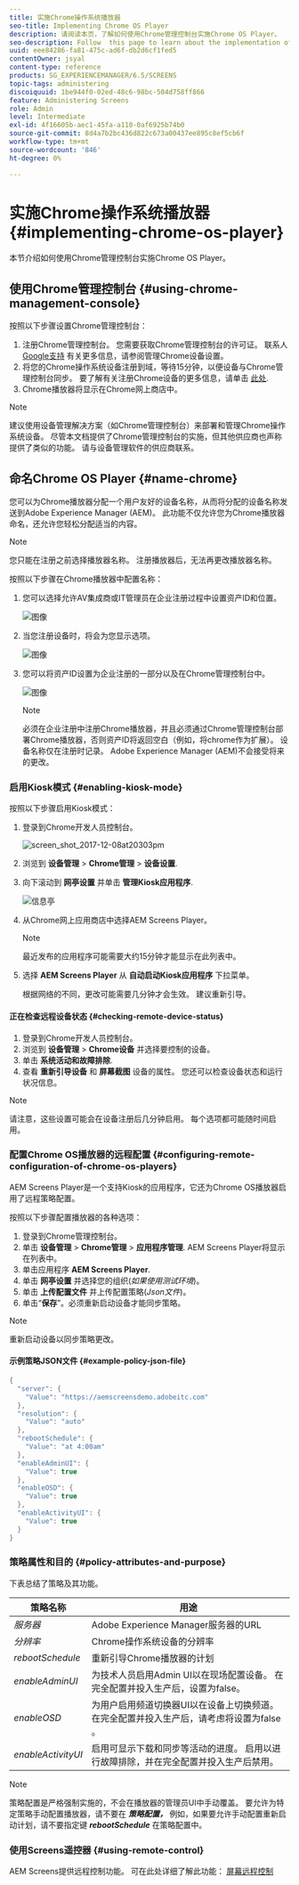 ```yaml
---
title: 实施Chrome操作系统播放器
seo-title: Implementing Chrome OS Player
description: 请阅读本页，了解如何使用Chrome管理控制台实施Chrome OS Player。
seo-description: Follow  this page to learn about the implementation of the Chrome OS Player using the Chrome Management Console.
uuid: eee84286-fa81-475c-ad6f-db2d6cf1fed5
contentOwner: jsyal
content-type: reference
products: SG_EXPERIENCEMANAGER/6.5/SCREENS
topic-tags: administering
discoiquuid: 1be944f0-02ed-48c6-98bc-504d758ff866
feature: Administering Screens
role: Admin
level: Intermediate
exl-id: 4f16605b-aec1-45fa-a110-0af6925b74b0
source-git-commit: 8d4a7b2bc436d822c673a00437ee895c8ef5cb6f
workflow-type: tm+mt
source-wordcount: '846'
ht-degree: 0%

---
```


# 实施Chrome操作系统播放器  {#implementing-chrome-os-player}

本节介绍如何使用Chrome管理控制台实施Chrome OS Player。

## 使用Chrome管理控制台 {#using-chrome-management-console}

按照以下步骤设置Chrome管理控制台：

1. 注册Chrome管理控制台。 您需要获取Chrome管理控制台的许可证。 联系人 [Google支持](https://support.google.com/chrome/a/answer/1375678?hl=en&amp;ref_topic=2935995) 有关更多信息，请参阅管理Chrome设备设置。
1. 将您的Chrome操作系统设备注册到域，等待15分钟，以便设备与Chrome管理控制台同步。 要了解有关注册Chrome设备的更多信息，请单击 [此处](https://support.google.com/chrome/a/answer/1360534?hl=en).
1. Chrome播放器将显示在Chrome网上商店中。

>[!NOTE]
>
>建议使用设备管理解决方案（如Chrome管理控制台）来部署和管理Chrome操作系统设备。 尽管本文档提供了Chrome管理控制台的实施，但其他供应商也声称提供了类似的功能。 请与设备管理软件的供应商联系。

## 命名Chrome OS Player {#name-chrome}

您可以为Chrome播放器分配一个用户友好的设备名称，从而将分配的设备名称发送到Adobe Experience Manager (AEM)。 此功能不仅允许您为Chrome播放器命名，还允许您轻松分配适当的内容。

>[!NOTE]
>您只能在注册之前选择播放器名称。 注册播放器后，无法再更改播放器名称。

按照以下步骤在Chrome播放器中配置名称：

1. 您可以选择允许AV集成商或IT管理员在企业注册过程中设置资产ID和位置。

   ![图像](/help/user-guide/assets/chrome-device/chrome1.png)

1. 当您注册设备时，将会为您显示选项。

   ![图像](/help/user-guide/assets/chrome-device/chrome2.jpg)

1. 您可以将资产ID设置为企业注册的一部分以及在Chrome管理控制台中。

   ![图像](/help/user-guide/assets/chrome-device/chrome3.png)

   >[!NOTE]
   >必须在企业注册中注册Chrome播放器，并且必须通过Chrome管理控制台部署Chrome播放器，否则资产ID将返回空白（例如，将chrome作为扩展）。 设备名称仅在注册时记录。 Adobe Experience Manager (AEM)不会接受将来的更改。

### 启用Kiosk模式 {#enabling-kiosk-mode}

按照以下步骤启用Kiosk模式：

1. 登录到Chrome开发人员控制台。

   ![screen_shot_2017-12-08at20303pm](assets/screen_shot_2017-12-08at20303pm.png)

1. 浏览到 **设备管理** > **Chrome管理** > **设备设置**.
1. 向下滚动到 **网亭设置** 并单击 **管理Kiosk应用程序**.

   ![信息亭](assets/kiosk.png)

1. 从Chrome网上应用商店中选择AEM Screens Player。

   >[!NOTE]
   >
   >最近发布的应用程序可能需要大约15分钟才能显示在此列表中。

1. 选择 **AEM Screens Player** 从 **自动启动Kiosk应用程序** 下拉菜单。

   根据网络的不同，更改可能需要几分钟才会生效。 建议重新引导。

#### 正在检查远程设备状态 {#checking-remote-device-status}

1. 登录到Chrome开发人员控制台。
1. 浏览到 **设备管理** > **Chrome设备** 并选择要控制的设备。
1. 单击 **系统活动和故障排除**.
1. 查看 **重新引导设备** 和 **屏幕截图** 设备的属性。 您还可以检查设备状态和运行状况信息。

>[!NOTE]
>
>请注意，这些设置可能会在设备注册后几分钟启用。 每个选项都可能随时间启用。

### 配置Chrome OS播放器的远程配置 {#configuring-remote-configuration-of-chrome-os-players}

AEM Screens Player是一个支持Kiosk的应用程序，它还为Chrome OS播放器启用了远程策略配置。

按照以下步骤配置播放器的各种选项：

1. 登录到Chrome管理控制台。
1. 单击 **设备管理** > **Chrome管理** > **应用程序管理**. AEM Screens Player将显示在列表中。
1. 单击应用程序 **AEM Screens Player**.
1. 单击 **网亭设置** 并选择您的组织(*如果使用测试环境*)。
1. 单击 **上传配置文件** 并上传配置策略(*Json文件*)。
1. 单击“**保存**”。必须重新启动设备才能同步策略。

>[!NOTE]
>
>重新启动设备以同步策略更改。

#### 示例策略JSON文件 {#example-policy-json-file}

```java
{
  "server": {
    "Value": "https://aemscreensdemo.adobeitc.com"
  },
  "resolution": {
    "Value": "auto"
  },
  "rebootSchedule": {
    "Value": "at 4:00am"
  },
  "enableAdminUI": {
    "Value": true
  },
  "enableOSD": {
    "Value": true
  },
  "enableActivityUI": {
    "Value": true
  }
}
```

### 策略属性和目的 {#policy-attributes-and-purpose}

下表总结了策略及其功能。

| **策略名称** | **用途** |
|---|---|
| *服务器* | Adobe Experience Manager服务器的URL |
| *分辨率* | Chrome操作系统设备的分辨率 |
| *rebootSchedule* | 重新引导Chrome播放器的计划 |
| *enableAdminUI* | 为技术人员启用Admin UI以在现场配置设备。 在完全配置并投入生产后，设置为false。 |
| *enableOSD* | 为用户启用频道切换器UI以在设备上切换频道。 在完全配置并投入生产后，请考虑将设置为false 。 |
| *enableActivityUI* | 启用可显示下载和同步等活动的进度。 启用以进行故障排除，并在完全配置并投入生产后禁用。 |

>[!NOTE]
>
>策略配置是严格强制实施的，不会在播放器的管理员UI中手动覆盖。 要允许为特定策略手动配置播放器，请不要在 ***策略配置，*** 例如，如果要允许手动配置重新启动计划，请不要指定键 ***rebootSchedule*** 在策略配置中。

### 使用Screens遥控器 {#using-remote-control}

AEM Screens提供远程控制功能。 可在此处详细了解此功能： [屏幕远程控制](implementing-remote-control.md)
